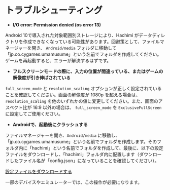 # トラブルシューティング
- **I/O error: Permission denied (os error 13)**

Android 10で導入された対象範囲別ストレージにより、Hachimi がデータディレクトリを作成できなくなっている可能性があります。回避策として、ファイルマネージャーを開き、 `Android/media` フォルダに移動して「jp.co.cygames.umamusume」という名前でフォルダを作成してください。ゲームを再起動すると、エラーが解決するはずです。


- **フルスクリーンモードの際に、入力の位置が間違っている、またはゲームの解像度が引き伸ばされている**

`full_screen_mode` と `resolution_scaling` オプションが正しく設定されていることを確認してください。画面の解像度が 1080p を超える場合は、 `resolution_scaling` を他のいずれかの値に変更してください。また、画面のアスペクト比が 16:9 以外の場合は、 `full_screen_mode` を `ExclusiveFullScreen` に設定してご使用ください。


- **Androidで、起動後にクラッシュする**

ファイルマネージャーを開き、`Android/media` に移動し、「jp.co.cygames.umamusume」という名前でフォルダを作成します。そのフォルダ内に「hachimi」という名前でフォルダを作成して、最後に、以下の設定ファイルをダウンロードし、「hachimi」フォルダ内に配置します（ダウンロードしたファイル名が「config.json」になっていることを確認してください）。

[設定ファイルをダウンロードする](https://files.leadrdrk.com/hachimi/android-compat/config.json)

一部のデバイスやエミュレーターでは、この操作が必要になります。